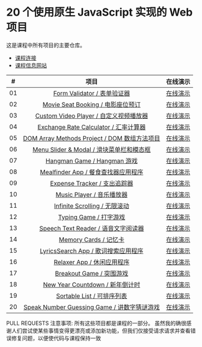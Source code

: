 # 20 个使用原生 JavaScript 实现的 Web 项目

这是课程中所有项目的主要仓库。

- [课程连接](https://www.udemy.com/course/web-projects-with-vanilla-javascript/)
- [课程信息网站](https://vanillawebprojects.com)

|   #   |                                                                 项目                                                                 |                                 在线演示                                  |
| :---: | :----------------------------------------------------------------------------------------------------------------------------------: | :-----------------------------------------------------------------------: |
|  01   |         [Form Validator / 表单验证器](https://github.com/learning-js-by-reading-source-codes/vanillawebprojects/tree/main/form-validator)         |    [在线演示](https://vanillawebprojects.com/projects/form-validator/)    |
|  02   |     [Movie Seat Booking / 电影座位预订](https://github.com/learning-js-by-reading-source-codes/vanillawebprojects/tree/main/movie-seat-booking)     |  [在线演示](https://vanillawebprojects.com/projects/movie-seat-booking/)  |
|  03   |    [Custom Video Player / 自定义视频播放器](https://github.com/learning-js-by-reading-source-codes/vanillawebprojects/tree/main/custom-video-player)    | [在线演示](https://vanillawebprojects.com/projects/custom-video-player/)  |
|  04   |    [Exchange Rate Calculator / 汇率计算器](https://github.com/learning-js-by-reading-source-codes/vanillawebprojects/tree/main/exchange-rate)     |    [在线演示](https://vanillawebprojects.com/projects/exchange-rate/)     |
|  05   |  [DOM Array Methods Project / DOM 数组方法项目](https://github.com/learning-js-by-reading-source-codes/vanillawebprojects/tree/main/dom-array-methods)  |  [在线演示](https://vanillawebprojects.com/projects/dom-array-methods/)   |
|  06   |     [Menu Slider & Modal / 滑块菜单栏和模态框](https://github.com/learning-js-by-reading-source-codes/vanillawebprojects/tree/main/modal-menu-slider)     |  [在线演示](https://vanillawebprojects.com/projects/modal-menu-slider/)   |
|  07   |             [Hangman Game / Hangman 游戏](https://github.com/learning-js-by-reading-source-codes/vanillawebprojects/tree/main/hangman)              |       [在线演示](https://vanillawebprojects.com/projects/hangman/)        |
|  08   |          [Mealfinder App / 餐食查找器应用程序](https://github.com/learning-js-by-reading-source-codes/vanillawebprojects/tree/main/meal-finder)           |     [在线演示](https://vanillawebprojects.com/projects/meal-finder/)      |
|  09   |        [Expense Tracker / 支出追踪器](https://github.com/learning-js-by-reading-source-codes/vanillawebprojects/tree/main/expense-tracker)        |   [在线演示](https://vanillawebprojects.com/projects/expense-tracker/)    |
|  10   |           [Music Player / 音乐播放器](https://github.com/learning-js-by-reading-source-codes/vanillawebprojects/tree/main/music-player)           |     [在线演示](https://vanillawebprojects.com/projects/music-player/)     |
|  11   |    [Infinite Scrolling / 无限滚动](https://github.com/learning-js-by-reading-source-codes/vanillawebprojects/tree/main/infinite_scroll_blog)    | [在线演示](https://vanillawebprojects.com/projects/infinite_scroll_blog/) |
|  12   |            [Typing Game / 打字游戏](https://github.com/learning-js-by-reading-source-codes/vanillawebprojects/tree/main/typing-game)            |     [在线演示](https://vanillawebprojects.com/projects/typing-game/)      |
|  13   |     [Speech Text Reader / 语音文字阅读器](https://github.com/learning-js-by-reading-source-codes/vanillawebprojects/tree/main/speech-text-reader)     |  [在线演示](https://vanillawebprojects.com/projects/speech-text-reader/)  |
|  14   |           [Memory Cards / 记忆卡](https://github.com/learning-js-by-reading-source-codes/vanillawebprojects/tree/main/memory-cards)           |     [在线演示](https://vanillawebprojects.com/projects/memory-cards/)     |
|  15   |        [LyricsSearch App / 歌词搜索应用程序](https://github.com/learning-js-by-reading-source-codes/vanillawebprojects/tree/main/lyrics-search)         |    [在线演示](https://vanillawebprojects.com/projects/lyrics-search/)     |
|  16   |            [Relaxer App / 休闲应用程序](https://github.com/learning-js-by-reading-source-codes/vanillawebprojects/tree/main/relaxer-app)            |     [在线演示](https://vanillawebprojects.com/projects//relaxer-app/)     |
|  17   |          [Breakout Game / 突围游戏](https://github.com/learning-js-by-reading-source-codes/vanillawebprojects/tree/main/breakout-game)          |    [在线演示](https://vanillawebprojects.com/projects/breakout-game/)     |
|  18   |     [New Year Countdown / 新年倒计时](https://github.com/learning-js-by-reading-source-codes/vanillawebprojects/tree/main/new-year-countdown)     |  [在线演示](https://vanillawebprojects.com/projects/new-year-countdown/)  |
|  19   |          [Sortable List / 可排序列表](https://github.com/learning-js-by-reading-source-codes/vanillawebprojects/tree/main/sortable-list)          |    [在线演示](https://vanillawebprojects.com/projects/sortable-list/)     |
|  20   | [Speak Number Guessing Game / 讲数字猜谜游戏](https://github.com/learning-js-by-reading-source-codes/vanillawebprojects/tree/main/speak-number-guess) |  [在线演示](https://vanillawebprojects.com/projects/speak-number-guess/)  |


PULL REQUESTS 注意事项: 所有这些项目都是课程的一部分。 
虽然我的确很感谢人们尝试使某些事情变得更漂亮或添加新功能，但我们仅接受请求请求并查看错误修复问题，以便使代码与课程保持一致
